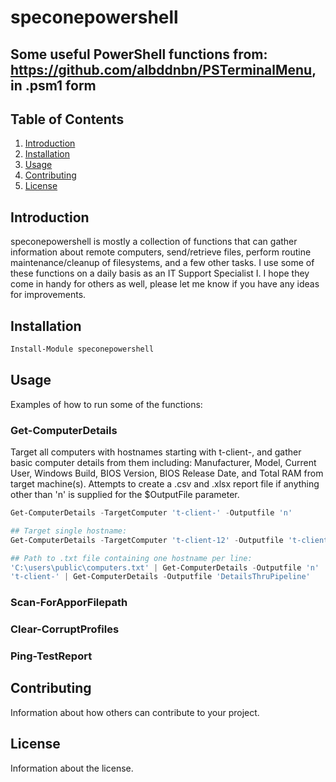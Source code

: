 # speconepowershell

## Some useful PowerShell functions from: <a href="https://github.com/albddnbn/PSTerminalMenu">https://github.com/albddnbn/PSTerminalMenu</a>, in .psm1 form

## Table of Contents

1. [Introduction](#introduction)
2. [Installation](#installation)
3. [Usage](#usage)
4. [Contributing](#contributing)
5. [License](#license)

## Introduction <a name="introduction"></a>

speconepowershell is mostly a collection of functions that can gather information about remote computers, send/retrieve files, perform routine maintenance/cleanup of filesystems, and a few other tasks. I use some of these functions on a daily basis as an IT Support Specialist I. I hope they come in handy for others as well, please let me know if you have any ideas for improvements.

## Installation <a name="installation"></a>

```powershell
Install-Module speconepowershell
```

## Usage <a name="usage"></a>

Examples of how to run some of the functions:

### Get-ComputerDetails

Target all computers with hostnames starting with t-client-, and gather basic computer details from them including: Manufacturer, Model, Current User, Windows Build, BIOS Version, BIOS Release Date, and Total RAM from target machine(s). Attempts to create a .csv and .xlsx report file if anything other than 'n' is supplied for the $OutputFile parameter.

```powershell
Get-ComputerDetails -TargetComputer 't-client-' -Outputfile 'n'

## Target single hostname:
Get-ComputerDetails -TargetComputer 't-client-12' -Outputfile 't-client-12-details'

## Path to .txt file containing one hostname per line:
'C:\users\public\computers.txt' | Get-ComputerDetails -Outputfile 'n'
't-client-' | Get-ComputerDetails -Outputfile 'DetailsThruPipeline'
```

### Scan-ForApporFilepath

### Clear-CorruptProfiles

### Ping-TestReport

## Contributing <a name="contributing"></a>

Information about how others can contribute to your project.

## License <a name="license"></a>

Information about the license.
